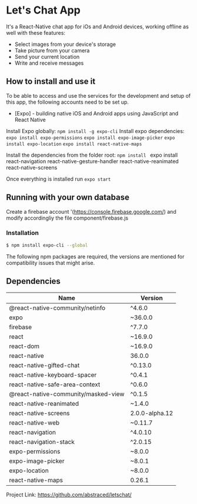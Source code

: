 # Let's Chat App
It's a React-Native chat app for iOs and Android devices, working offline as well with these features:
- Select images from your device's storage
- Take picture from your camera
- Send your current location
- Write and receive messages




## How to install and use it
To be able to access and use the services for the development and setup of this app, the following accounts need to be set up.
* [Expo] - building native iOS and Android apps using JavaScript and React Native

Install Expo globally:
```npm install -g expo-cli```
Install expo dependencies:
```expo install expo-permissions```
```expo install expo-image-picker```
```expo install expo-location```
```expo install react-native-maps```

Install the dependencies from the folder root:
```npm install ```
expo install react-navigation react-native-gesture-handler react-native-reanimated react-native-screens


Once everything is installed run 
```expo start```



## Running with your own database
Create a firebase account '(https://console.firebase.google.com/) and modify accordingliy the file component/firebase.js





### Installation
```sh
$ npm install expo-cli --global
```
The following npm packages are required, the versions are mentioned for compatibility issues that might arise.


## Dependencies
| Name | Version  |
|-------|---|
|@react-native-community/netinfo|^4.6.0|
|expo|~36.0.0|
|firebase|^7.7.0|
|react|~16.9.0|
|react-dom|~16.9.0|
| react-native|36.0.0 ||    react-native-gesture-handler| ~1.5.0| 
|    react-native-gifted-chat| ^0.13.0| 
|   react-native-keyboard-spacer| ^0.4.1| 
|   react-native-safe-area-context| ^0.6.0| 
|    @react-native-community/masked-view| ^0.1.5| 
|  react-native-reanimated| ~1.4.0| 
|  react-native-screens| 2.0.0-alpha.12| 
|   react-native-web| ~0.11.7| 
|   react-navigation| ^4.0.10| 
|   react-navigation-stack| ^2.0.15| 
|    expo-permissions| ~8.0.0| 
|    expo-image-picker| ~8.0.1| 
|    expo-location| ~8.0.0| 
|    react-native-maps| 0.26.1| 











Project Link: https://github.com/abstraced/letschat/


